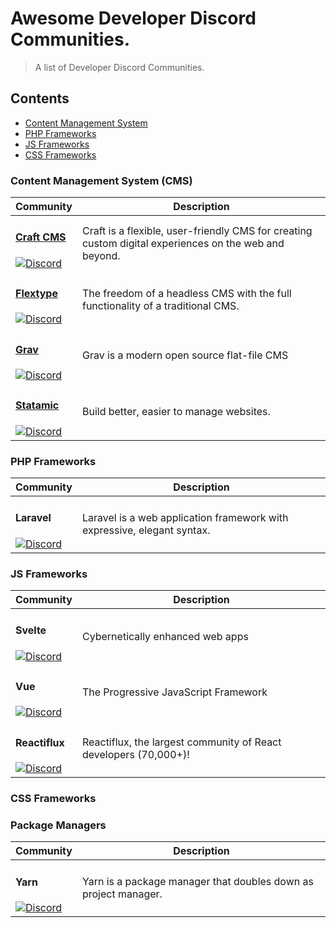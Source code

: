 # Awesome Developer Discord Communities.

> A list of Developer Discord Communities.

## Contents
- [Content Management System](#content-management-system)
- [PHP Frameworks](#php-frameworks)
- [JS Frameworks](#js-frameworks)
- [CSS Frameworks](#css-frameworks)

### Content Management System (CMS)
| Community | Description |
| --- | --- |
| <h4>[Craft CMS](https://craftcms.com)</h4> [![Discord](https://img.shields.io/discord/456442477667418113.svg?logo=discord&color=black&label=Discord%20Chat)](https://craftcms.com/discord) | Craft is a flexible, user-friendly CMS for creating custom digital experiences on the web and beyond. |
| <h4>[Flextype](https://flextype.org)</h4> [![Discord](https://img.shields.io/discord/423097982498635778.svg?logo=discord&color=black&label=Discord%20Chat)](https://flextype.org/en/discord) |  The freedom of a headless CMS with the full functionality of a traditional CMS. |
| <h4>[Grav](https://getgrav.org)</h4> [![Discord](https://img.shields.io/discord/501836936584101899.svg?logo=discord&color=black&label=Discord%20Chat)](https://chat.getgrav.org) |  Grav is a modern open source flat-file CMS |
| <h4>[Statamic](https://statamic.com)</h4> [![Discord](https://img.shields.io/discord/489818810157891584.svg?logo=discord&color=black&label=Discord%20Chat)](https://statamic.com/discord) |  Build better, easier to manage websites. |

### PHP Frameworks
| Community | Description |
| --- | --- |
| <h4>Laravel</h4> [![Discord](https://img.shields.io/discord/297040613688475649.svg?logo=discord&color=black&label=Discord%20Chat)](https://discord.com/invite/mPZNm7A) | Laravel is a web application framework with expressive, elegant syntax. |

### JS Frameworks
| Community | Description |
| --- | --- |
| <h4>Svelte</h4> [![Discord](https://img.shields.io/discord/457912077277855764.svg?logo=discord&color=black&label=Discord%20Chat)](https://svelte.dev/chat) | Cybernetically enhanced web apps |
| <h4>Vue</h4> [![Discord](https://img.shields.io/discord/325477692906536972.svg?logo=discord&color=black&label=Discord%20Chat)](https://chat.vuejs.org/) | The Progressive JavaScript Framework |
| <h4>Reactiflux</h4> [![Discord](https://img.shields.io/discord/102860784329052160.svg?logo=discord&color=black&label=Discord%20Chat)](https://discord.com/invite/reactiflux) | Reactiflux, the largest community of React developers (70,000+)! |


### CSS Frameworks

### Package Managers
| Community | Description |
| --- | --- |
| <h4>Yarn</h4> [![Discord](https://img.shields.io/discord/226791405589233664.svg?logo=discord&color=black&label=Discord%20Chat)](http://discord.gg/yarnpkg) | Yarn is a package manager that doubles down as project manager. |
